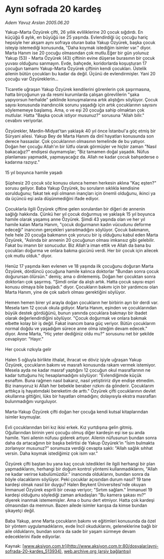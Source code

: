 # Aynı sofrada 20 kardeş

*Adem Yavuz Arslan 2005.06.20*

<div class="pNewsDetailMainContent" itemprop="articleBody">
 Yakup-Marta Özyürek çifti, 26 yıllık evliliklerine 20 çocuk sığdırdı. En küçüğü 6 aylık, en büyüğü ise 25 yaşında. Evlendirdiği üç çocuğu hariç hepsiyle her akşam aynı sofraya oturan baba Yakup Özyürek, başka çocuk isteyip istemediği konusunda, "Daha koymak istediğim isimler var." diyor. Marta Hanım ise 20 çocuğu olmasından çok mutlu.Eğer bir gün yolunuz Yakup (53) - Marta Özyürek (43) çiftinin evine düşerse burasının bir çocuk yuvası olduğunu sanmayın. Evde, bahçede, koridorlarda koşuşturan 17 çocuğun tamamı Yakup-Marta Özyürek çiftinin kendi çocukları. Üstelik ailenin bütün çocukları bu kadar da değil. Üçünü de evlendirmişler. Yani 20 çocuğu var Özyüreklerin...
 <br/>
 <br/>
 Ticaretle uğraşan Yakup Özyürek kendilerini görenlerin çok şaşırmasına, hatta birçoğunun ya da resmi kurumlarda çalışan görevlilerin "şaka yapıyorsun herhalde" şeklinde konuşmalarına artık alıştığını söylüyor. Çocuk sayısı konusunda inandırıcılık sorunu yaşadığı için artık çocuklarının sayısını söylememeye başlamış. Ama, o ve eşi 20 çocuğa sahip olmaktan çok mutlular. Hatta "Başka çocuk istiyor musunuz?" sorusuna "Allah bilir." cevabını veriyorlar.
 <br/>
 <br/>
 Özyürekler, Mardin-Midyat'tan yaklaşık 40 yıl önce İstanbul'a göç etmiş bir Süryani ailesi. Yakup Bey de Marta Hanım da dinî hayatları konusunda son derece hassaslar. Çok çocuklarının olmasının temelinde de bu yatıyor. Doğan her çocuğu Allah'ın bir lütfu olarak görmüşler ve hiçbir zaman "Nasıl bakacağız?" endişesi duymamışlar; "Biz tamamen doğal yaşadık. Nüfus planlaması yapmadık, yapmayacağız da. Allah ne kadar çocuk bahşederse o kadarına razıyız."
 <br/>
 <br/>
 15 yıl boyunca hamile yaşadı
 <br/>
 <br/>
 Şüphesiz 20 çocuk söz konusu olunca hemen herkesin aklına "Kaç eşten?" sorusu geliyor. Baba Yakup Özyürek, bu soruların sıklıkla kendisine sorulduğunu; fakat tek eşli olmanın inançları için önemli olduğunu, ikinci ya da üçüncü eşi asla düşünmediğini ifade ediyor.
 <br/>
 <br/>
 Çocuklarla ilgili Özyürek çiftine gelen sorulardan bir diğeri de annenin sağlığı hakkında. Çünkü her yıl çocuk doğurmuş ve yaklaşık 15 yıl boyunca hamile olarak yaşamış anne Özyürek. Şimdi 43 yaşında olan ve  her yıl hamile kalan Marta Hanım, "çocuk doğurmanın kadın vücudunu deforme edeceği" inancının gerçekleri yansıtmadığını söylüyor. Çocuk bakmanın, hele hele 20 çocuğa bakmanın çok yorucu bir iş olduğunu kabul eden Marta Özyürek, "Aslında bir annenin 20 çocuğunun olması imkansız gibi gelebilir. Fakat bu imanın bir sonucudur. Biz Allah'a iman ettik ve Allah da bana bu çocukları doğurma ve onlara bakma gücünü verdi. Her bir çocuk için ailecek çok mutlu olduk." diyor.
 <br/>
 <br/>
 Henüz 17 yaşında iken evlenen ve 18 yaşında ilk çocuğunu doğuran Marta Özyürek, dördüncü çocuğuna hamile kalınca doktorlar "Bundan sonra çocuk doğurursan ölürsün." demiş; ama o dinlememiş. Doğan her çocuktan sonra doktorları çok şaşırmış. "Şimdi onlar da alıştı artık. Hatta çocuk sayısı espri konusu olmaya bile başladı." diyor. Çocukların bakımı için bir yardımcısı olan Marta Hanım, yine de çok sabırlı olması gerektiğini söylüyor.
 <br/>
 <br/>
 Hemen hemen birer yıl arayla doğan çocukların her birbirin ayrı bir derdi var. Mesela tam 12 çocuk okula gidiyor. Marta Hanım, eşinden ve çocuklarından büyük destek gördüğünü, bunun yanında çocuklara bakmayı bir ibadet olarak değerlendirdiğini söylüyor. "Çocuk doğurmak ve onlara bakmak elbette kolay bir iş değil. Fakat inancım bana güç veriyor. Bütün çocuklarım normal doğdu ve yaşadığım sürece anne olma isteğim devam edecek." diyor. Anne Marta, "Hiç yeter dediğiniz oldu mu?" sorusunu net bir şekilde cevaplıyor: "Hayır."
 <br/>
 <br/>
 Her çocuk rızkıyla gelir
 <br/>
 <br/>
 Halen 5 oğluyla birlikte ithalat, ihracat ve döviz işiyle uğraşan Yakup Özyürek, çocukların bakımı ve masrafı konusunda rakam vermek istemiyor. Mesela ayda ne kadar masraf yaptığını 12 çocuğun  okul masraflarının ne kadar tuttuğunu hiç hesaplamadığını söylüyor: "Evlendiğimde küçük esnaftım. Buna rağmen nasıl bakarız, nasıl yetiştiririz diye endişe etmedim. Biz inanıyoruz ki Allah her bebekle beraber rızkını da gönderir. Çocuklarım arttıkça iş hayatımdaki bereketim de arttı." Özyürek çifti çocuklarının devlet okullarına gittiğini, lüks bir hayatları olmadığını; dolayısıyla ekstra masrafları bulunmadığını vurguluyor.
 <br/>
 <br/>
 Marta-Yakup Özyürek çifti doğan her çocuğa kendi kutsal kitaplarından isimler koymuşlar.
 <br/>
 <br/>
 Evli çocuklarından biri kız ikisi erkek. Kız yurtdışına gelin gitmiş. Oğullarından birinin yeni çocuğu olmuş diğer kardeşin eşi ise şu anda hamile. Yani ailenin nüfusu giderek artıyor. Ailenin nüfusunun bundan sonra daha da artacağının bir başka belirtisi de Yakup Özyürek'in "İsim bulmakta zorlanıyor musunuz?" sorumuza verdiği cevapta saklı: "Allah sağlık sıhhat versin. Daha koymak istediğimiz çok isim var."
 <br/>
 <br/>
 Özyürek çifti baştan bu yana kaç çocuk istedikleri ile ilgili herhangi bir plan yapmadıklarını, herhangi bir doğum kontrol yöntemi kullanmadıklarını, "Allah ne kadar verirse kabulümüzdür." inancında olduklarını, bundan sonra da böyle olacaklarını söylüyor. Peki çocuklar açısından durum nasıl? 19 tane kardeşi olmak nasıl bir duygu? Halen Beykent Üniversitesi'nde okuyan İmmanuel Özyürek esprili bir cevap veriyor; "Sırtım sağlam." İmmanuel 19 kardeşi olduğunu söylediği zaman arkadaşları "Bu kamera şakası mı?" diyerek inanmak istememişler. Ama o bunu dert etmiyor. Hatta çok kardeşi olmasından da memnun. Bazen ailede isimler karışsa da kimse bundan şikayetçi değil.
 <br/>
 <br/>
 Baba Yakup, anne Marta çocukların bakımı ve eğitimleri konusunda da özel bir yöntem uygulamadıklarını, evde İncil okuduklarını, geleneklerine bağlı bir aile olduklarını, bundan sonra da sade bir yaşam sürmeye devam edeceklerini ifade ediyorlar.
 <br/>
</div>


Kaynak: [www.aksiyon.com.tr](http://www.aksiyon.com.tr:80/dosyalar/ayni-sofrada-20-kardes_513934), [web.archive.org (arşiv bağlantısı)](http://web.archive.org/web/20150716033937/http://www.aksiyon.com.tr:80/dosyalar/ayni-sofrada-20-kardes_513934)
